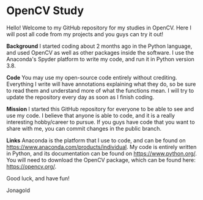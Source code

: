 # OpenCV Study
Hello! Welcome to my GitHub repository for my studies in OpenCV.
Here I will post all code from my projects and you guys can try it out!

**Background**
I started coding about 2 months ago in the Python language, and used OpenCV as well as other packages inside the software.
I use the Anaconda's Spyder platform to write my code, and run it in Python version 3.8. 

**Code**
You may use my open-source code entirely without crediting.
Everything I write will have annotations explaining what they do, so be sure to read them and understand more of what the functions mean.
I will try to update the repository every day as soon as I finish coding.

**Mission**
I started this GitHub repository for everyone to be able to see and use my code.
I believe that anyone is able to code, and it is a really interesting hobby/career to pursue.
If you guys have code that you want to share with me, you can commit changes in the public branch.

**Links**
Anaconda is the platform that I use to code, and can be found on https://www.anaconda.com/products/individual.
My code is entirely written in Python, and its documentation can be found on https://www.python.org/.
You will need to download the OpenCV package, which can be found here: https://opencv.org/.

Good luck, and have fun!

Jonagold
